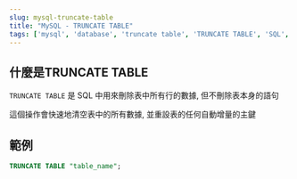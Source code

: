 ```yaml
---
slug: mysql-truncate-table
title: "MySQL - TRUNCATE TABLE"
tags: ['mysql', 'database', 'truncate table', 'TRUNCATE TABLE', 'SQL', 'sql', 'query']
---
```


## 什麼是TRUNCATE TABLE
`TRUNCATE TABLE` 是 SQL 中用來刪除表中所有行的數據, 但不刪除表本身的語句

這個操作會快速地清空表中的所有數據, 並重設表的任何自動增量的主鍵

## 範例
```sql
TRUNCATE TABLE "table_name";
```
